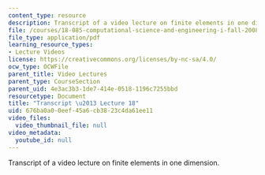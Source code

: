 ```yaml
---
content_type: resource
description: Transcript of a video lecture on finite elements in one dimension.
file: /courses/18-085-computational-science-and-engineering-i-fall-2008/676ba0a00eef45a6cb3823c4da61ee11_18-085F08-L18.pdf
file_type: application/pdf
learning_resource_types:
- Lecture Videos
license: https://creativecommons.org/licenses/by-nc-sa/4.0/
ocw_type: OCWFile
parent_title: Video Lectures
parent_type: CourseSection
parent_uid: 4e3ac3b3-1de7-414e-0518-1196c7255bbd
resourcetype: Document
title: "Transcript \u2013 Lecture 18"
uid: 676ba0a0-0eef-45a6-cb38-23c4da61ee11
video_files:
  video_thumbnail_file: null
video_metadata:
  youtube_id: null
---
```

Transcript of a video lecture on finite elements in one dimension.
